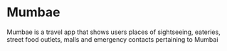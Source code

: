 # Mumbae
Mumbae is a travel app that shows users places of sightseeing, eateries, street food outlets, malls and emergency contacts pertaining to Mumbai
